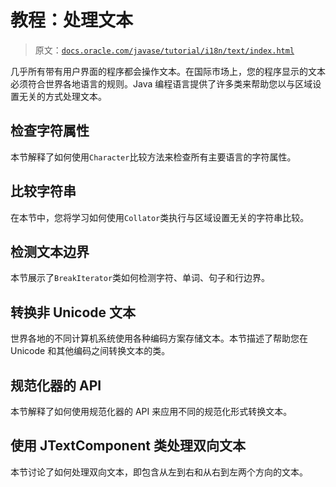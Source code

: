 # 教程：处理文本

> 原文：[`docs.oracle.com/javase/tutorial/i18n/text/index.html`](https://docs.oracle.com/javase/tutorial/i18n/text/index.html)

几乎所有带有用户界面的程序都会操作文本。在国际市场上，您的程序显示的文本必须符合世界各地语言的规则。Java 编程语言提供了许多类来帮助您以与区域设置无关的方式处理文本。

## 检查字符属性

本节解释了如何使用`Character`比较方法来检查所有主要语言的字符属性。

## 比较字符串

在本节中，您将学习如何使用`Collator`类执行与区域设置无关的字符串比较。

## 检测文本边界

本节展示了`BreakIterator`类如何检测字符、单词、句子和行边界。

## 转换非 Unicode 文本

世界各地的不同计算机系统使用各种编码方案存储文本。本节描述了帮助您在 Unicode 和其他编码之间转换文本的类。

## 规范化器的 API

本节解释了如何使用规范化器的 API 来应用不同的规范化形式转换文本。

## 使用 JTextComponent 类处理双向文本

本节讨论了如何处理双向文本，即包含从左到右和从右到左两个方向的文本。
